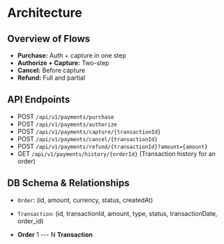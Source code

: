 # Architecture

## Overview of Flows

- **Purchase:** Auth + capture in one step
- **Authorize + Capture:** Two-step
- **Cancel:** Before capture
- **Refund:** Full and partial

## API Endpoints

- POST `/api/v1/payments/purchase`
- POST `/api/v1/payments/authorize`
- POST `/api/v1/payments/capture/{transactionId}`
- POST `/api/v1/payments/cancel/{transactionId}`
- POST `/api/v1/payments/refund/{transactionId}?amount={amount}`
- GET `/api/v1/payments/history/{orderId}` (Transaction history for an order)

## DB Schema & Relationships

- `Order`: (id, amount, currency, status, createdAt)
- `Transaction`: (id, transactionId, amount, type, status, transactionDate, order_id)

- **Order** 1 --- N **Transaction**
